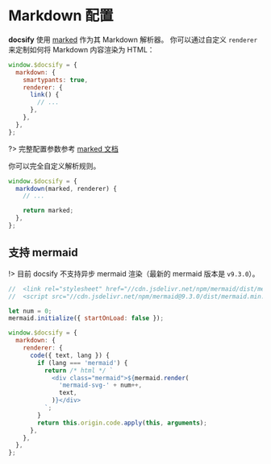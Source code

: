 # Markdown 配置

**docsify** 使用 [marked](https://github.com/markedjs/marked) 作为其 Markdown 解析器。 你可以通过自定义 `renderer` 来定制如何将 Markdown 内容渲染为 HTML：

```js
window.$docsify = {
  markdown: {
    smartypants: true,
    renderer: {
      link() {
        // ...
      },
    },
  },
};
```

?> 完整配置参数参考 [marked 文档](https://marked.js.org/#/USING_ADVANCED.md)

你可以完全自定义解析规则。

```js
window.$docsify = {
  markdown(marked, renderer) {
    // ...

    return marked;
  },
};
```

## 支持 mermaid

!> 目前 docsify 不支持异步 mermaid 渲染（最新的 mermaid 版本是 `v9.3.0`）。

```js
//  <link rel="stylesheet" href="//cdn.jsdelivr.net/npm/mermaid/dist/mermaid.min.css">
//  <script src="//cdn.jsdelivr.net/npm/mermaid@9.3.0/dist/mermaid.min.js"></script>

let num = 0;
mermaid.initialize({ startOnLoad: false });

window.$docsify = {
  markdown: {
    renderer: {
      code({ text, lang }) {
        if (lang === 'mermaid') {
          return /* html */ `
            <div class="mermaid">${mermaid.render(
              'mermaid-svg-' + num++,
              text,
            )}</div>
          `;
        }
        return this.origin.code.apply(this, arguments);
      },
    },
  },
};
```
